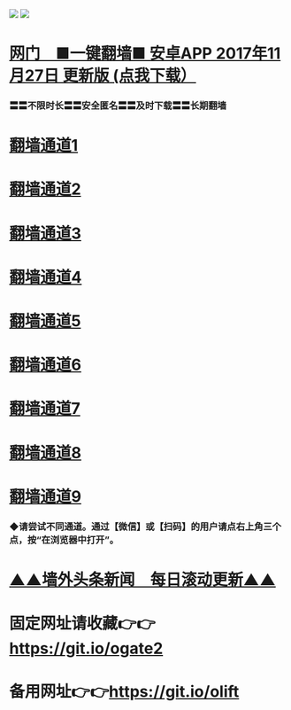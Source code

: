  <tr>
    <td align=center><img src="https://github.com/gyhhx/image-upload/blob/master/gy2-1.jpg" /></td>
 </tr> 
<tr>
  <td align=center><img src="https://github.com/gyhhx/image-upload/blob/master/%E5%BE%AE%E4%BF%A1%E8%AF%B4%E6%98%8E4.jpg" /></td>  
</tr>


# <a href="http://t.cn/RYMMGfn">网门　■一键翻墙■ 安卓APP 2017年11月27日 更新版 (点我下载）</a>
### 〓〓不限时长〓〓安全匿名〓〓及时下载〓〓长期翻墙

# <a href="https://s3-us-west-1.amazonaws.com/ogaten/oGate.htm?from=oGate">翻墙通道1</a>
# <a href="https://s3.us-east-2.amazonaws.com/ogateh/oGate.htm?from=oGate">翻墙通道2</a>
# <a href="https://s3.amazonaws.com/ogate/oGate.htm?from=oGate">翻墙通道3</a><br/>
# <a href="https://s3.ap-northeast-2.amazonaws.com/ogates/oGate.htm?from=oGate">翻墙通道4</a>
# <a href="https://s3.eu-central-1.amazonaws.com/ogatef/oGate.htm?from=oGate">翻墙通道5</a>
# <a href="https://s3.eu-west-2.amazonaws.com/ogatel/oGate.htm?from=oGate">翻墙通道6</a><br/>
# <a href="https://s3.ap-south-1.amazonaws.com/ogatem/oGate.htm?from=oGate">翻墙通道7</a>
# <a href="https://s3.ca-central-1.amazonaws.com/ogatec/oGate.htm?from=oGate">翻墙通道8</a>
# <a href="https://s3-ap-southeast-2.amazonaws.com/ogatey/oGate.htm?from=oGate">翻墙通道9</a><br/>

### ◆请尝试不同通道。通过【微信】或【扫码】的用户请点右上角三个点，按“在浏览器中打开”。

# <a href="https://github.com/gyhhx/gy1/blob/master/README.md">▲▲墙外头条新闻　每日滚动更新▲▲</a>

# 固定网址请收藏👉👉https://git.io/ogate2
# 备用网址👉👉https://git.io/olift
